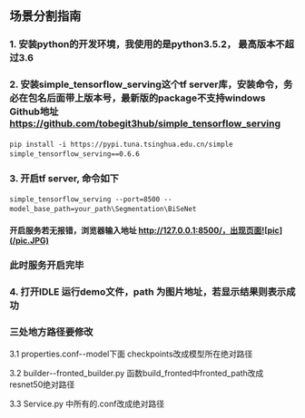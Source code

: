 
## 场景分割指南

### 1. 安装python的开发环境，我使用的是python3.5.2， 最高版本不超过3.6

### 2. 安装simple_tensorflow_serving这个tf server库，安装命令，务必在包名后面带上版本号，最新版的package不支持windows Github地址 https://github.com/tobegit3hub/simple_tensorflow_serving

`pip install -i https://pypi.tuna.tsinghua.edu.cn/simple simple_tensorflow_serving==0.6.6 ` 

### 3. 开启tf server, 命令如下

`simple_tensorflow_serving --port=8500 --model_base_path=your_path\Segmentation\BiSeNet`

#### 开启服务若无报错，浏览器输入地址 http://127.0.0.1:8500/，出现页面![pic](/pic.JPG)

### 此时服务开启完毕

### 4.  打开IDLE 运行demo文件，path 为图片地址，若显示结果则表示成功

###  三处地方路径要修改

3.1 properties.conf--model下面 checkpoints改成模型所在绝对路径

3.2 builder--fronted_builder.py 函数build_fronted中fronted_path改成resnet50绝对路径

3.3  Service.py 中所有的.conf改成绝对路径

